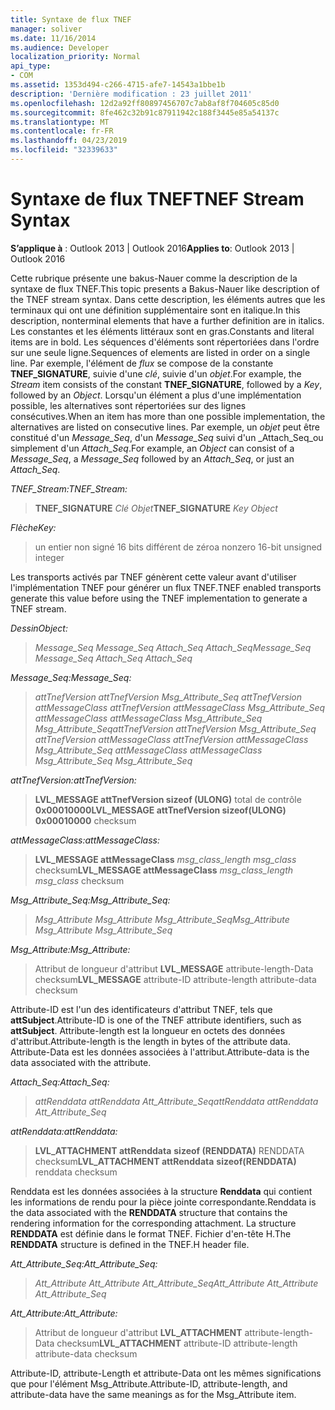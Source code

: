 ```yaml
---
title: Syntaxe de flux TNEF
manager: soliver
ms.date: 11/16/2014
ms.audience: Developer
localization_priority: Normal
api_type:
- COM
ms.assetid: 1353d494-c266-4715-afe7-14543a1bbe1b
description: 'Dernière modification : 23 juillet 2011'
ms.openlocfilehash: 12d2a92ff80897456707c7ab8af8f704605c85d0
ms.sourcegitcommit: 8fe462c32b91c87911942c188f3445e85a54137c
ms.translationtype: MT
ms.contentlocale: fr-FR
ms.lasthandoff: 04/23/2019
ms.locfileid: "32339633"
---
```

# <a name="tnef-stream-syntax"></a><span data-ttu-id="450a6-103">Syntaxe de flux TNEF</span><span class="sxs-lookup"><span data-stu-id="450a6-103">TNEF Stream Syntax</span></span>

  
  
<span data-ttu-id="450a6-104">**S’applique à** : Outlook 2013 | Outlook 2016</span><span class="sxs-lookup"><span data-stu-id="450a6-104">**Applies to**: Outlook 2013 | Outlook 2016</span></span> 
  
<span data-ttu-id="450a6-105">Cette rubrique présente une bakus-Nauer comme la description de la syntaxe de flux TNEF.</span><span class="sxs-lookup"><span data-stu-id="450a6-105">This topic presents a Bakus-Nauer like description of the TNEF stream syntax.</span></span> <span data-ttu-id="450a6-106">Dans cette description, les éléments autres que les terminaux qui ont une définition supplémentaire sont en italique.</span><span class="sxs-lookup"><span data-stu-id="450a6-106">In this description, nonterminal elements that have a further definition are in italics.</span></span> <span data-ttu-id="450a6-107">Les constantes et les éléments littéraux sont en gras.</span><span class="sxs-lookup"><span data-stu-id="450a6-107">Constants and literal items are in bold.</span></span> <span data-ttu-id="450a6-108">Les séquences d'éléments sont répertoriées dans l'ordre sur une seule ligne.</span><span class="sxs-lookup"><span data-stu-id="450a6-108">Sequences of elements are listed in order on a single line.</span></span> <span data-ttu-id="450a6-109">Par exemple, l'élément de _flux_ se compose de la constante **TNEF_SIGNATURE**, suivie d'une _clé_, suivie d'un _objet_.</span><span class="sxs-lookup"><span data-stu-id="450a6-109">For example, the  _Stream_ item consists of the constant **TNEF_SIGNATURE**, followed by a  _Key_, followed by an  _Object_.</span></span> <span data-ttu-id="450a6-110">Lorsqu'un élément a plus d'une implémentation possible, les alternatives sont répertoriées sur des lignes consécutives.</span><span class="sxs-lookup"><span data-stu-id="450a6-110">When an item has more than one possible implementation, the alternatives are listed on consecutive lines.</span></span> <span data-ttu-id="450a6-111">Par exemple, un _objet_ peut être constitué d'un _Message_Seq_, d'un _Message_Seq_ suivi d'un _Attach_Seq_ou simplement d'un _Attach_Seq_.</span><span class="sxs-lookup"><span data-stu-id="450a6-111">For example, an  _Object_ can consist of a  _Message_Seq_, a  _Message_Seq_ followed by an  _Attach_Seq_, or just an  _Attach_Seq_.</span></span>
  
 <span data-ttu-id="450a6-112">_TNEF_Stream:_</span><span class="sxs-lookup"><span data-stu-id="450a6-112">_TNEF_Stream:_</span></span>
  
> <span data-ttu-id="450a6-113">**TNEF_SIGNATURE** _Clé_ _Objet_</span><span class="sxs-lookup"><span data-stu-id="450a6-113">**TNEF_SIGNATURE** _Key_ _Object_</span></span>
    
 <span data-ttu-id="450a6-114">_Flèche_</span><span class="sxs-lookup"><span data-stu-id="450a6-114">_Key:_</span></span>
  
> <span data-ttu-id="450a6-115">un entier non signé 16 bits différent de zéro</span><span class="sxs-lookup"><span data-stu-id="450a6-115">a nonzero 16-bit unsigned integer</span></span>
    
<span data-ttu-id="450a6-116">Les transports activés par TNEF génèrent cette valeur avant d'utiliser l'implémentation TNEF pour générer un flux TNEF.</span><span class="sxs-lookup"><span data-stu-id="450a6-116">TNEF enabled transports generate this value before using the TNEF implementation to generate a TNEF stream.</span></span>
  
 <span data-ttu-id="450a6-117">_Dessin_</span><span class="sxs-lookup"><span data-stu-id="450a6-117">_Object:_</span></span>
  
>  <span data-ttu-id="450a6-118">_Message_Seq Message_Seq Attach_Seq Attach_Seq_</span><span class="sxs-lookup"><span data-stu-id="450a6-118">_Message_Seq Message_Seq Attach_Seq Attach_Seq_</span></span>
    
 <span data-ttu-id="450a6-119">_Message_Seq:_</span><span class="sxs-lookup"><span data-stu-id="450a6-119">_Message_Seq:_</span></span>
  
>  <span data-ttu-id="450a6-120">_attTnefVersion attTnefVersion Msg_Attribute_Seq attTnefVersion attMessageClass attTnefVersion attMessageClass Msg_Attribute_Seq attMessageClass attMessageClass Msg_Attribute_Seq Msg_Attribute_Seq_</span><span class="sxs-lookup"><span data-stu-id="450a6-120">_attTnefVersion attTnefVersion Msg_Attribute_Seq attTnefVersion attMessageClass attTnefVersion attMessageClass Msg_Attribute_Seq attMessageClass attMessageClass Msg_Attribute_Seq Msg_Attribute_Seq_</span></span>
    
 <span data-ttu-id="450a6-121">_attTnefVersion:_</span><span class="sxs-lookup"><span data-stu-id="450a6-121">_attTnefVersion:_</span></span>
  
> <span data-ttu-id="450a6-122">**LVL_MESSAGE attTnefVersion sizeof (ULONG)** total de contrôle **0x00010000**</span><span class="sxs-lookup"><span data-stu-id="450a6-122">**LVL_MESSAGE attTnefVersion sizeof(ULONG)** **0x00010000** checksum</span></span> 
    
 <span data-ttu-id="450a6-123">_attMessageClass:_</span><span class="sxs-lookup"><span data-stu-id="450a6-123">_attMessageClass:_</span></span>
  
> <span data-ttu-id="450a6-124">**LVL_MESSAGE attMessageClass** _msg_class_length msg_class_ checksum</span><span class="sxs-lookup"><span data-stu-id="450a6-124">**LVL_MESSAGE attMessageClass** _msg_class_length msg_class_ checksum</span></span> 
    
 <span data-ttu-id="450a6-125">_Msg_Attribute_Seq:_</span><span class="sxs-lookup"><span data-stu-id="450a6-125">_Msg_Attribute_Seq:_</span></span>
  
>  <span data-ttu-id="450a6-126">_Msg_Attribute Msg_Attribute Msg_Attribute_Seq_</span><span class="sxs-lookup"><span data-stu-id="450a6-126">_Msg_Attribute Msg_Attribute Msg_Attribute_Seq_</span></span>
    
 <span data-ttu-id="450a6-127">_Msg_Attribute:_</span><span class="sxs-lookup"><span data-stu-id="450a6-127">_Msg_Attribute:_</span></span>
  
> <span data-ttu-id="450a6-128">Attribut de longueur d'attribut **LVL_MESSAGE** attribute-length-Data checksum</span><span class="sxs-lookup"><span data-stu-id="450a6-128">**LVL_MESSAGE** attribute-ID attribute-length attribute-data checksum</span></span> 
    
<span data-ttu-id="450a6-129">Attribute-ID est l'un des identificateurs d'attribut TNEF, tels que **attSubject**.</span><span class="sxs-lookup"><span data-stu-id="450a6-129">Attribute-ID is one of the TNEF attribute identifiers, such as **attSubject**.</span></span> <span data-ttu-id="450a6-130">Attribute-length est la longueur en octets des données d'attribut.</span><span class="sxs-lookup"><span data-stu-id="450a6-130">Attribute-length is the length in bytes of the attribute data.</span></span> <span data-ttu-id="450a6-131">Attribute-Data est les données associées à l'attribut.</span><span class="sxs-lookup"><span data-stu-id="450a6-131">Attribute-data is the data associated with the attribute.</span></span>
  
 <span data-ttu-id="450a6-132">_Attach_Seq:_</span><span class="sxs-lookup"><span data-stu-id="450a6-132">_Attach_Seq:_</span></span>
  
>  <span data-ttu-id="450a6-133">_attRenddata attRenddata Att_Attribute_Seq_</span><span class="sxs-lookup"><span data-stu-id="450a6-133">_attRenddata attRenddata Att_Attribute_Seq_</span></span>
    
 <span data-ttu-id="450a6-134">_attRenddata:_</span><span class="sxs-lookup"><span data-stu-id="450a6-134">_attRenddata:_</span></span>
  
> <span data-ttu-id="450a6-135">**LVL_ATTACHMENT attRenddata** **sizeof (RENDDATA)** RENDDATA checksum</span><span class="sxs-lookup"><span data-stu-id="450a6-135">**LVL_ATTACHMENT attRenddata** **sizeof(RENDDATA)** renddata checksum</span></span> 
    
<span data-ttu-id="450a6-136">Renddata est les données associées à la structure **Renddata** qui contient les informations de rendu pour la pièce jointe correspondante.</span><span class="sxs-lookup"><span data-stu-id="450a6-136">Renddata is the data associated with the **RENDDATA** structure that contains the rendering information for the corresponding attachment.</span></span> <span data-ttu-id="450a6-137">La structure **RENDDATA** est définie dans le format TNEF. Fichier d'en-tête H.</span><span class="sxs-lookup"><span data-stu-id="450a6-137">The **RENDDATA** structure is defined in the TNEF.H header file.</span></span> 
  
 <span data-ttu-id="450a6-138">_Att_Attribute_Seq:_</span><span class="sxs-lookup"><span data-stu-id="450a6-138">_Att_Attribute_Seq:_</span></span>
  
>  <span data-ttu-id="450a6-139">_Att_Attribute Att_Attribute Att_Attribute_Seq_</span><span class="sxs-lookup"><span data-stu-id="450a6-139">_Att_Attribute Att_Attribute Att_Attribute_Seq_</span></span>
    
 <span data-ttu-id="450a6-140">_Att_Attribute:_</span><span class="sxs-lookup"><span data-stu-id="450a6-140">_Att_Attribute:_</span></span>
  
> <span data-ttu-id="450a6-141">Attribut de longueur d'attribut **LVL_ATTACHMENT** attribute-length-Data checksum</span><span class="sxs-lookup"><span data-stu-id="450a6-141">**LVL_ATTACHMENT** attribute-ID attribute-length attribute-data checksum</span></span> 
    
<span data-ttu-id="450a6-142">Attribute-ID, attribute-Length et attribute-Data ont les mêmes significations que pour l'élément Msg_Attribute.</span><span class="sxs-lookup"><span data-stu-id="450a6-142">Attribute-ID, attribute-length, and attribute-data have the same meanings as for the Msg_Attribute item.</span></span>
  

